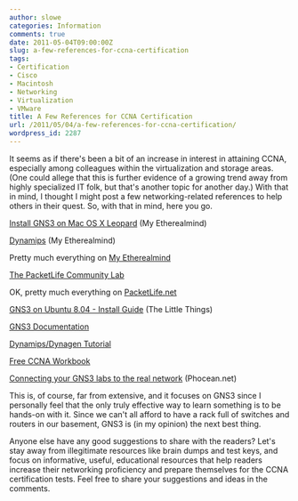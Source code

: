 ```yaml
---
author: slowe
categories: Information
comments: true
date: 2011-05-04T09:00:00Z
slug: a-few-references-for-ccna-certification
tags:
- Certification
- Cisco
- Macintosh
- Networking
- Virtualization
- VMware
title: A Few References for CCNA Certification
url: /2011/05/04/a-few-references-for-ccna-certification/
wordpress_id: 2287
---
```


It seems as if there's been a bit of an increase in interest in attaining CCNA, especially among colleagues within the virtualization and storage areas. (One could allege that this is further evidence of a growing trend away from highly specialized IT folk, but that's another topic for another day.) With that in mind, I thought I might post a few networking-related references to help others in their quest. So, with that in mind, here you go.

[Install GNS3 on Mac OS X Leopard](http://etherealmind.com/install-gns3-on-max-os-x-leopard/) (My Etherealmind)  

[Dynamips](http://etherealmind.com/category/operation/dynamips/) (My Etherealmind)  

Pretty much everything on [My Etherealmind](http://etherealmind.com/)  

[The PacketLife Community Lab](http://packetlife.net/lab/)  

OK, pretty much everything on [PacketLife.net](http://packetlife.net/)  

[GNS3 on Ubuntu 8.04 - Install Guide](http://www.the-little-things.net/?p=16) (The Little Things)  

[GNS3 Documentation](http://www.gns3.net/documentation)  

[Dynamips/Dynagen Tutorial](http://dynagen.org/tutorial.htm)  

[Free CCNA Workbook](http://www.freeccnaworkbook.com/)  

[Connecting your GNS3 labs to the real network](http://www.phocean.net/2009/03/01/connecting-your-gns3-labs-to-the-real-network.html) (Phocean.net)

This is, of course, far from extensive, and it focuses on GNS3 since I personally feel that the only truly effective way to learn something is to be hands-on with it. Since we can't all afford to have a rack full of switches and routers in our basement, GNS3 is (in my opinion) the next best thing.

Anyone else have any good suggestions to share with the readers? Let's stay away from illegitimate resources like brain dumps and test keys, and focus on informative, useful, educational resources that help readers increase their networking proficiency and prepare themselves for the CCNA certification tests. Feel free to share your suggestions and ideas in the comments.
